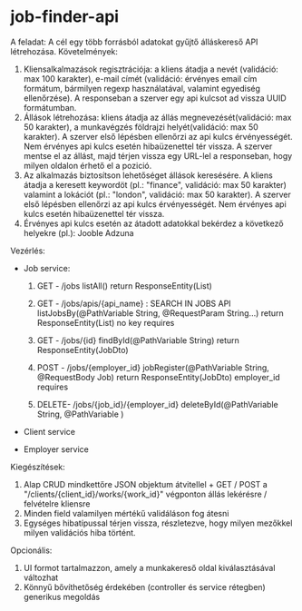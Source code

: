 # job-finder-api
A feladat:
A cél egy több forrásból adatokat gyűjtő álláskereső API létrehozása.
Követelmények:
1. Kliensalkalmazások regisztrációja: a kliens átadja a nevét (validáció: max 100 karakter), 
   e-mail címét (validáció: érvényes email cím formátum, bármilyen regexp használatával,
   valamint egyediség ellenőrzése). A responseban a szerver egy api kulcsot ad vissza UUID formátumban.
2. Állások létrehozása: kliens átadja az állás megnevezését(validáció: max 50 karakter), 
   a munkavégzés földrajzi helyét(validáció: max 50 karakter).
   A szerver első lépésben ellenőrzi az api kulcs érvényességét. Nem érvényes api kulcs esetén hibaüzenettel tér vissza.
   A szerver mentse el az állást, majd térjen vissza egy URL-lel a responseban, hogy milyen oldalon érhető el a pozició.
3. Az alkalmazás biztosítson lehetőséget állások keresésére. A kliens átadja a keresett keywordöt
   (pl.: "finance", validáció: max 50 karakter) valamint a lokációt (pl.: "london", validáció: max 50 karakter).
   A szerver első lépésben ellenőrzi az api kulcs érvényességét.
   Nem érvényes api kulcs esetén hibaüzenettel tér vissza.
4. Érvényes api kulcs esetén az átadott adatokkal bekérdez a következő helyekre (pl.):
      Jooble
      Adzuna
   
Vezérlés:
    
-  Job service:
   
   1. GET   -   /jobs
                listAll()
                return ResponseEntity(List<JobDto>)

   2. GET   -   /jobs/apis/{api_name} : SEARCH IN JOBS API
                listJobsBy(@PathVariable String, @RequestParam String...)
                return ResponseEntity(List<JobDto>)
                no key requires
   
   3. GET   -   /jobs/{id}
                findById(@PathVariable String)
                return ResponseEntity(JobDto)
      
   4. POST  -   /jobs/{employer_id}
                jobRegister(@PathVariable String, @RequestBody Job)
                return ResponseEntity(JobDto)
                employer_id requires
      
   5. DELETE-   /jobs/{job_id}/{employer_id}
                deleteById(@PathVariable String, @PathVariable )
                
- Client service
- Employer service

Kiegészítések:
1. Alap CRUD mindkettőre JSON objektum átvitellel + GET / POST a 
   "/clients/{client_id}/works/{work_id}" végponton állás lekérésre / felvételre kliensre
2. Minden field valamilyen mértékű validáláson fog átesni
3. Egységes hibatípussal térjen vissza, részletezve, hogy milyen mezőkkel milyen validációs hiba történt.

Opcionális:
1. UI formot tartalmazzon, amely a munkakereső oldal kiválasztásával változhat
2. Könnyű bővíthetőség érdekében (controller és service rétegben) generikus megoldás